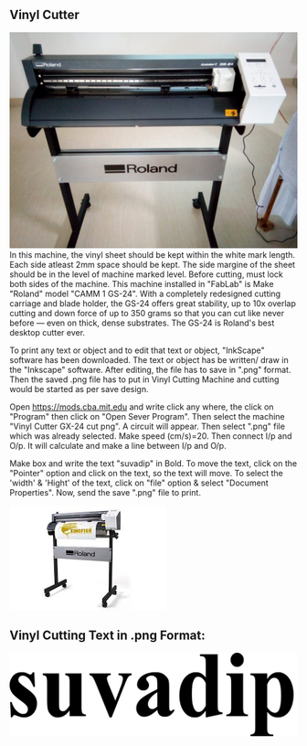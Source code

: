 ## Vinyl Cutter
![Vinyl Cutter Machine](img/vinylcutter.jpeg "vinyl")
In this machine, the vinyl sheet should be kept within the white mark length.
Each side atleast 2mm space should be kept.
The side margine of the sheet should be in the level of machine marked level.
Before cutting, must lock both sides of the machine.
This machine installed in "FabLab" is Make "Roland" model "CAMM 1 GS-24".
With a completely redesigned cutting carriage and blade holder, the GS-24 offers great stability, up to 10x overlap cutting and down force of up to 350 grams so that you can cut like never before — even on thick, dense substrates. The GS-24 is Roland's best desktop cutter ever.

To print any text or object and to edit that text or object, "InkScape" software has been downloaded. The text or object has be written/ draw in the "Inkscape" software. After editing, the file has to save in ".png" format. Then the saved .png file has to put in Vinyl Cutting Machine and cutting would be started as per save design.

Open https://mods.cba.mit.edu and write click any where, the click on "Program" then click on "Open Sever Program". Then select the machine "Vinyl Cutter GX-24 cut png". A circuit will appear.
Then select ".png" file which was already selected. Make speed (cm/s)=20.
Then connect I/p and O/p. It will calculate and make a line between I/p and O/p.

Make box and write the text "suvadip" in Bold.
To move the text, click on the "Pointer" option and click on the text, so the text will move.
To select the 'width' & 'Hight' of the text, click on "file" option & select "Document Properties".
Now, send the save ".png" file to print.


![Vinyl Cutter Machine](img/rolandvinyl.jpg "vinyl")

## Vinyl Cutting Text in .png Format:

![Vinyl Cutting Text in .png Format](img/suva.png "Vinyl Cutting Text")
